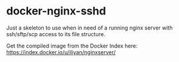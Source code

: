 docker-nginx-sshd
=================

Just a skeleton to use when in need of a running nginx server with ssh/sftp/scp access to its file structure.

Get the compiled image from the Docker Index here: https://index.docker.io/u/iliyan/nginxserver/
